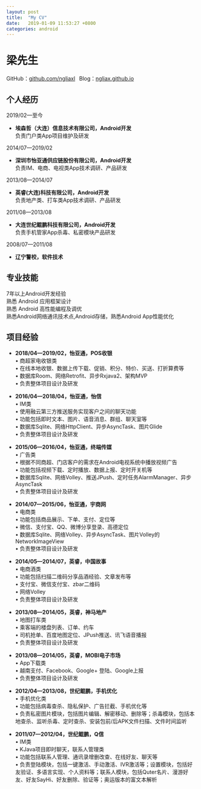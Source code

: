 ```yaml
---
layout: post
title:  "My CV"
date:   2019-01-09 11:53:27 +0800
categories: android
---
```


#	梁先生
GitHub：[github.com/ngliaxl](https://github.com/ngliaxl) &ensp;Blog：[ngliax.github.io](https://ngliaxl.github.io)
 
##	个人经历 
2019/02—至今
-	**埃森哲（大连）信息技术有限公司，Android开发**  
负责门户类App项目维护及研发 

2014/07—2019/02
-	**深圳市怡亚通供应链股份有限公司，Android开发**  
负责IM、电商、电视类App技术调研、产品研发

2013/08—2014/07
-	**英睿(大连)科技有限公司，Android开发**  
负责地产类、打车类App技术调研、产品研发

2011/08—2013/08
-	**大连世纪鲲鹏科技有限公司，Android开发**  
负责手机管家App杀毒、私密模块产品研发

2008/07—2011/08
-	**辽宁警校，软件技术**


##	专业技能
7年以上Android开发经验  
熟悉 Android 应用框架设计  
熟悉 Android 高性能编程及调优  
熟悉Android网络通讯技术点,Android存储，熟悉Android App性能优化

##	项目经验
-	**2018/04—2019/02，怡亚通，POS收银**  
• 商超家电收银类  
• 在线本地收银、数据上传下载、促销、积分、特价、买送、打折算费等  
• 数据库Room、网络Retrofit、异步Rxjava2、架构MVP  
• 负责整体项目设计及研发

-	**2016/04—2018/04，怡亚通，怡信**  
• IM类  
• 使用融云第三方推送服务实现客户之间的聊天功能  
• 功能包括即时文本、图片、语音消息、群组、聊天室等    
• 数据库Sqlite、网络HttpClient、异步AsyncTask、图片Glide  
• 负责整体项目设计及研发

-	**2015/06—2016/04，怡亚通，终端传媒**  
• 广告类  
• 根据不同商超、门店客户的需求在Android电视系统中播放视频广告  
• 功能包括视频下载、定时播放、数据上报、定时开关机等  
• 数据库Sqlite、网络Volley、推送JPush、定时任务AlarmManager、异步AsyncTask  
• 负责整体项目设计及研发

-	**2014/07—2015/06，怡亚通，宇商网**    
• 电商类  
• 功能包括商品展示、下单、支付、定位等  
• 微信、支付宝、QQ、微博分享登录、高德定位  
• 数据库Sqlite、网络Volley、异步AsyncTask、图片Volley的NetworkImageView  
• 负责整体项目设计及研发


-	**2014/05—2014/07，英睿，中国故事**  
• 电商酒类  
• 功能包括扫描二维码分享品酒经验、文章发布等  
• 支付宝、微信支付宝、zbar二维码  
• 网络Volley  
• 负责整体项目设计及研发


-	**2013/08—2014/05，英睿，神马地产**  
• 地图打车类   
• 乘客端的楼盘列表、订单、约车  
• 司机抢单、百度地图定位、JPush推送、讯飞语音播报  
• 负责整体项目设计及研发


-	**2013/08—2014/05，英睿，MOBI电子市场**  
• App下载类    
• 越南支付、Facebook、Google+ 登陆、Google上报  
• 负责整体项目设计及研发


-	**2012/04—2013/08，世纪鲲鹏，手机优化**  
• 手机优化类    
• 功能包括病毒查杀、隐私保护、广告拦截、手机优化等  
• 负责私密图片模块，包括图片编辑、解密移动、删除等；杀毒模块，包括本地查杀、监听杀毒、定时查杀、安装包前/后APK文件扫描、文件时间监听

-	**2011/07—2012/04，世纪鲲鹏，Q信**    
• IM类  
• KJava项目即时聊天，联系人管理类  
• 功能包括联系人管理、通讯录增删改查、在线好友、聊天等  
• 负责登陆模块，包括一键激活、手动激活、IVR激活等；设置模块，包括好友验证、多语言实现、个人资料等；联系人模块，包括Quter名片、漫游好友、好友SayHi、好友删除、验证等；奥运版本的富文本解析
